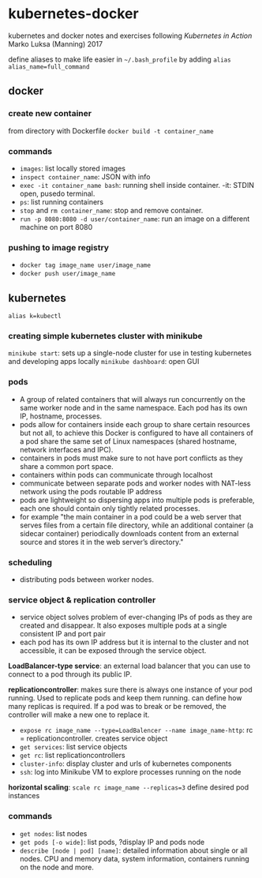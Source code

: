 # kubernetes-docker
kubernetes and docker notes and exercises following *Kubernetes in Action* Marko Luksa (Manning) 2017

define aliases to make life easier in ```~/.bash_profile``` by adding ```alias alias_name=full_command```

## docker

### create new container

from directory with Dockerfile
```docker build -t container_name```

### commands

- ```images```: list locally stored images
- ```inspect container_name```: JSON with info
- ```exec -it container_name bash```: running shell inside container. -it: STDIN open, pusedo terminal.
- ```ps```: list running containers
- ```stop``` and ```rm container_name```: stop and remove container.
- ```run -p 8080:8080 -d user/container_name```: run an image on a different machine on port 8080

### pushing to image registry
- ```docker tag image_name user/image_name```
- ```docker push user/image_name```


## kubernetes
```alias k=kubectl```

### creating simple kubernetes cluster with minikube

```minikube start```: sets up a single-node cluster for use in testing kubernetes and developing apps locally
```minikube dashboard```: open GUI

### pods

- A group of related containers that will always run concurrently on the same worker node and in the same namespace. Each pod has its own IP, hostname, processes.
- pods allow for containers inside each group to share certain resources but not all, to achieve this Docker is configured to have all containers of a pod share the same set of Linux namespaces (shared hostname, network interfaces and IPC).
- containers in pods must make sure to not have port conflicts as they share a common port space.
- containers within pods can communicate through localhost
- communicate between separate pods and worker nodes with NAT-less network using the pods routable IP address
- pods are lightweight so dispersing apps into multiple pods is preferable, each one should contain only tightly related processes.
- for example "the main container in a pod could be a web server that serves files from a certain file directory, while an additional container (a sidecar container) periodically downloads content from an external source and stores it in the web server’s directory."

### scheduling

- distributing pods between worker nodes.

### service object & replication controller

- service object solves problem of ever-changing IPs of pods as they are created and disappear. It also exposes multiple pods at a single consistent IP and port pair
- each pod has its own IP address but it is internal to the cluster and not accessible, it can be exposed through the service object.

**LoadBalancer-type service**: an external load balancer that you can use to connect to a pod through its public IP.

**replicationcontroller**: makes sure there is always one instance of your pod running. Used to replicate pods and keep them running. can define how many replicas is required. If a pod was to break or be removed, the controller will make a new one to replace it.

- ```expose rc image_name --type=LoadBalencer --name image_name-http```: rc = replicationcontroller. creates service object
- ```get services```: list service objects
- ```get rc```: list replicationcontrollers
- ```cluster-info```: display cluster and urls of kubernetes components
- ```ssh```: log into Minikube VM to explore processes running on the node

**horizontal scaling**: ```scale rc image_name --replicas=3``` define desired pod instances

### commands

- ```get nodes```: list nodes
- ```get pods [-o wide]```: list pods, ?display IP and pods node
- ```describe [node | pod] [name]```: detailed information about single or all nodes. CPU and memory data, system information, containers running on the node and more.

